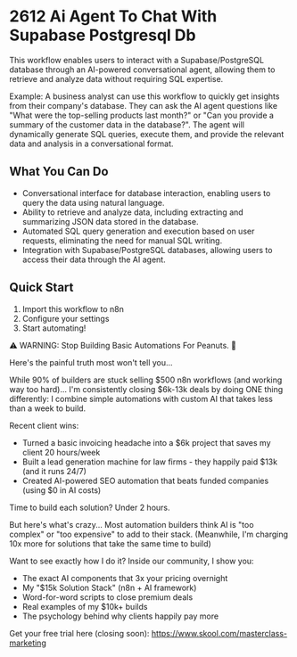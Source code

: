 # 2612 Ai Agent To Chat With Supabase Postgresql Db

This workflow enables users to interact with a Supabase/PostgreSQL database through an AI-powered conversational agent, allowing them to retrieve and analyze data without requiring SQL expertise.

Example: A business analyst can use this workflow to quickly get insights from their company's database. They can ask the AI agent questions like "What were the top-selling products last month?" or "Can you provide a summary of the customer data in the database?". The agent will dynamically generate SQL queries, execute them, and provide the relevant data and analysis in a conversational format.

## What You Can Do
- Conversational interface for database interaction, enabling users to query the data using natural language.
- Ability to retrieve and analyze data, including extracting and summarizing JSON data stored in the database.
- Automated SQL query generation and execution based on user requests, eliminating the need for manual SQL writing.
- Integration with Supabase/PostgreSQL databases, allowing users to access their data through the AI agent.

## Quick Start
1. Import this workflow to n8n
2. Configure your settings
3. Start automating!

⚠️ WARNING: Stop Building Basic Automations For Peanuts. 🚫

Here's the painful truth most won't tell you...

While 90% of builders are stuck selling $500 n8n workflows (and working way too hard)...
I'm consistently closing $6k-13k deals by doing ONE thing differently:
I combine simple automations with custom AI that takes less than a week to build.

Recent client wins:
* Turned a basic invoicing headache into a $6k project that saves my client 20 hours/week
* Built a lead generation machine for law firms - they happily paid $13k (and it runs 24/7)
* Created AI-powered SEO automation that beats funded companies (using $0 in AI costs)

Time to build each solution? Under 2 hours.

But here's what's crazy...
Most automation builders think AI is "too complex" or "too expensive" to add to their stack.
(Meanwhile, I'm charging 10x more for solutions that take the same time to build)

Want to see exactly how I do it?
Inside our community, I show you:
* The exact AI components that 3x your pricing overnight
* My "$15k Solution Stack" (n8n + AI framework)
* Word-for-word scripts to close premium deals
* Real examples of my $10k+ builds
* The psychology behind why clients happily pay more

Get your free trial here (closing soon): https://www.skool.com/masterclass-marketing
